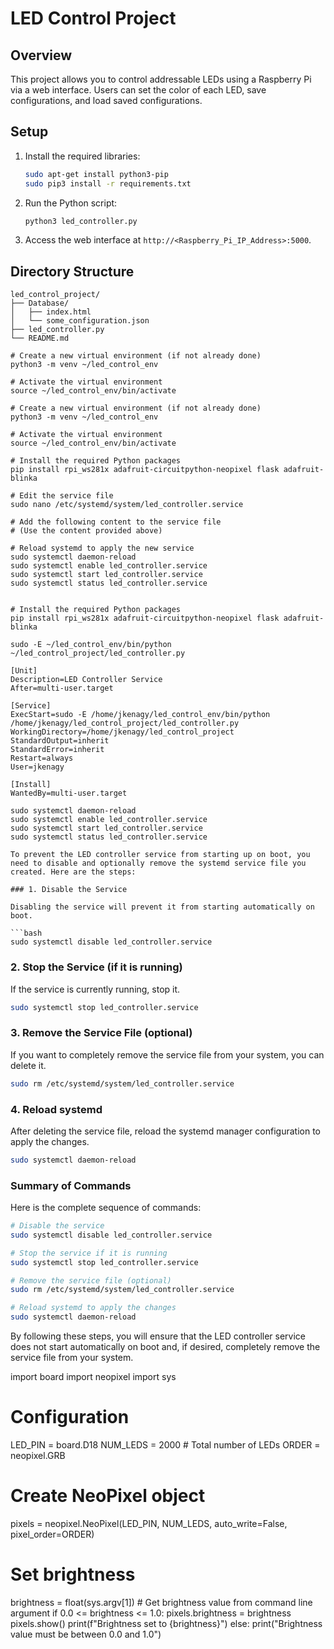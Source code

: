 # LED Control Project

## Overview
This project allows you to control addressable LEDs using a Raspberry Pi via a web interface. Users can set the color of each LED, save configurations, and load saved configurations.

## Setup
1. Install the required libraries:
    ```bash
    sudo apt-get install python3-pip
    sudo pip3 install -r requirements.txt
    ```
2. Run the Python script:
    ```bash
    python3 led_controller.py
    ```
3. Access the web interface at `http://<Raspberry_Pi_IP_Address>:5000`.

## Directory Structure
```plaintext
led_control_project/
├── Database/
│   ├── index.html
│   └── some_configuration.json
├── led_controller.py
└── README.md

# Create a new virtual environment (if not already done)
python3 -m venv ~/led_control_env

# Activate the virtual environment
source ~/led_control_env/bin/activate

# Create a new virtual environment (if not already done)
python3 -m venv ~/led_control_env

# Activate the virtual environment
source ~/led_control_env/bin/activate

# Install the required Python packages
pip install rpi_ws281x adafruit-circuitpython-neopixel flask adafruit-blinka

# Edit the service file
sudo nano /etc/systemd/system/led_controller.service

# Add the following content to the service file
# (Use the content provided above)

# Reload systemd to apply the new service
sudo systemctl daemon-reload
sudo systemctl enable led_controller.service
sudo systemctl start led_controller.service
sudo systemctl status led_controller.service


# Install the required Python packages
pip install rpi_ws281x adafruit-circuitpython-neopixel flask adafruit-blinka

sudo -E ~/led_control_env/bin/python ~/led_control_project/led_controller.py

[Unit]
Description=LED Controller Service
After=multi-user.target

[Service]
ExecStart=sudo -E /home/jkenagy/led_control_env/bin/python /home/jkenagy/led_control_project/led_controller.py
WorkingDirectory=/home/jkenagy/led_control_project
StandardOutput=inherit
StandardError=inherit
Restart=always
User=jkenagy

[Install]
WantedBy=multi-user.target

sudo systemctl daemon-reload
sudo systemctl enable led_controller.service
sudo systemctl start led_controller.service
sudo systemctl status led_controller.service

To prevent the LED controller service from starting up on boot, you need to disable and optionally remove the systemd service file you created. Here are the steps:

### 1. Disable the Service

Disabling the service will prevent it from starting automatically on boot.

```bash
sudo systemctl disable led_controller.service
```

### 2. Stop the Service (if it is running)

If the service is currently running, stop it.

```bash
sudo systemctl stop led_controller.service
```

### 3. Remove the Service File (optional)

If you want to completely remove the service file from your system, you can delete it.

```bash
sudo rm /etc/systemd/system/led_controller.service
```

### 4. Reload systemd

After deleting the service file, reload the systemd manager configuration to apply the changes.

```bash
sudo systemctl daemon-reload
```

### Summary of Commands

Here is the complete sequence of commands:

```bash
# Disable the service
sudo systemctl disable led_controller.service

# Stop the service if it is running
sudo systemctl stop led_controller.service

# Remove the service file (optional)
sudo rm /etc/systemd/system/led_controller.service

# Reload systemd to apply the changes
sudo systemctl daemon-reload
```

By following these steps, you will ensure that the LED controller service does not start automatically on boot and, if desired, completely remove the service file from your system.

import board
import neopixel
import sys

# Configuration
LED_PIN = board.D18
NUM_LEDS = 2000  # Total number of LEDs
ORDER = neopixel.GRB

# Create NeoPixel object
pixels = neopixel.NeoPixel(LED_PIN, NUM_LEDS, auto_write=False, pixel_order=ORDER)

# Set brightness
brightness = float(sys.argv[1])  # Get brightness value from command line argument
if 0.0 <= brightness <= 1.0:
    pixels.brightness = brightness
    pixels.show()
    print(f"Brightness set to {brightness}")
else:
    print("Brightness value must be between 0.0 and 1.0")

